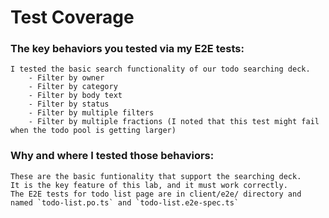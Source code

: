 # Test Coverage


### The key behaviors you tested via my E2E tests:
    I tested the basic search functionality of our todo searching deck.
        - Filter by owner
        - Filter by category
        - Filter by body text
        - Filter by status
        - Filter by multiple filters
        - Filter by multiple fractions (I noted that this test might fail when the todo pool is getting larger)
### Why and where I tested those behaviors:
    These are the basic funtionality that support the searching deck.
    It is the key feature of this lab, and it must work correctly.
    The E2E tests for todo list page are in client/e2e/ directory and named `todo-list.po.ts` and `todo-list.e2e-spec.ts`
